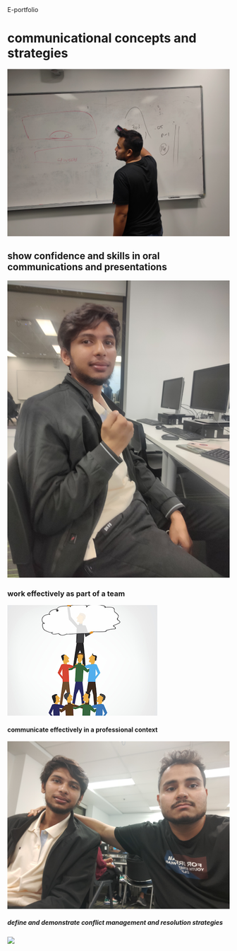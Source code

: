 <html>
   <head>
     E-portfolio
  </head>
  <body>
   <h1>communicational concepts and strategies</h1>
    <img src="https://github.com/abrar21235456/abrar21235456/blob/main/IMG20220504204103_01.jpg">
   <h2>show confidence and skills in oral communications and presentations</h2>
     <img src="https://github.com/abrar21235456/abrar21235456/blob/main/conf.jpg">
   <h3>work effectively as part of a team</h3>
     <img src="https://github.com/abrar21235456/abrar21235456/blob/main/team-work-thumbnail.jpg">
   <h4>communicate effectively in a professional context</h4>
     <img src="https://github.com/abrar21235456/abrar21235456/blob/main/tem.jpg">
   <h5>define and demonstrate conflict management and resolution strategies</h5>
     <img src="https://github.com/abrar21235456/abrar21235456/blob/main/dis.jpg">
   </body>
   </html>

